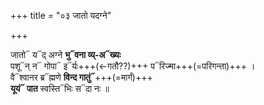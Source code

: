 +++
title = "०३ जातो यदग्ने"

+++

जातो᳓ य᳓द् अग्ने **भु᳓वना व्य्-अ᳓ख्यः**  
पशू᳓न् न᳓ गोपा᳓ इ᳓र्यः+++(←गतौ??)+++ प᳓रिज्मा+++(=परिगन्ता)+++ ।  
वै᳓श्वानर ब्र᳓ह्मणे **विन्द गातुं᳓**+++(=मार्गं)+++  
**यूयं᳓ पात** स्वस्ति᳓भिः स᳓दा नः ॥
